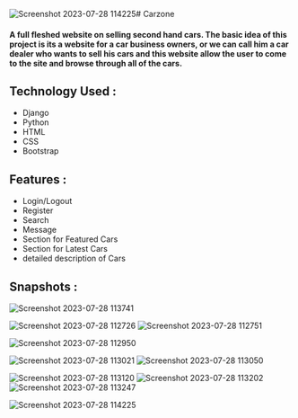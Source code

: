 ![Screenshot 2023-07-28 114225](https://github.com/akhilesh1602/carzone_django/assets/115264506/50034a6a-ea38-4448-a99d-6c887b96a9b6)# Carzone 
#### A full fleshed website on selling second hand cars. The basic idea of this project is its a website for a car business owners, or we can call him a car dealer who wants to sell his cars and this website allow the user to come to the site and browse through all of the cars.
## Technology Used :
* Django
* Python
* HTML
* CSS
* Bootstrap
## Features :
* Login/Logout
* Register
* Search
* Message
* Section for Featured Cars
* Section for Latest Cars
* detailed description of Cars
## Snapshots :

![Screenshot 2023-07-28 113741](https://github.com/akhilesh1602/carzone_django/assets/115264506/a8eac390-2066-4064-8638-e3d28ddf966f)

![Screenshot 2023-07-28 112726](https://github.com/akhilesh1602/carzone_django/assets/115264506/7cb6f67d-ab24-470e-af87-a17a7c70c5ad)
![Screenshot 2023-07-28 112751](https://github.com/akhilesh1602/carzone_django/assets/115264506/e66b67ac-3c10-4550-8675-9157fe104881)


![Screenshot 2023-07-28 112950](https://github.com/akhilesh1602/carzone_django/assets/115264506/066c46a8-f1cf-4a31-82fa-673585d529a7)

![Screenshot 2023-07-28 113021](https://github.com/akhilesh1602/carzone_django/assets/115264506/6fc09f48-0b0e-4a49-9ccf-cc8dcd42d367)
![Screenshot 2023-07-28 113050](https://github.com/akhilesh1602/carzone_django/assets/115264506/b04b122a-e8ce-460f-bc7f-e470baaa69f5)

![Screenshot 2023-07-28 113120](https://github.com/akhilesh1602/carzone_django/assets/115264506/39a54481-1909-43c8-84cc-200a16b7ed6a)
![Screenshot 2023-07-28 113202](https://github.com/akhilesh1602/carzone_django/assets/115264506/c68e2857-62da-470a-93ce-4b40b235d645)
![Screenshot 2023-07-28 113247](https://github.com/akhilesh1602/carzone_django/assets/115264506/f7ca2677-4c28-47f9-8af9-3b345a05e933)

![Screenshot 2023-07-28 114225](https://github.com/akhilesh1602/carzone_django/assets/115264506/3e0e2524-dad5-4b58-a613-043a82cdf409)
